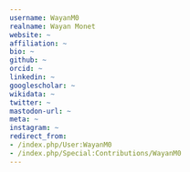 ```yaml
---
username: WayanM0
realname: Wayan Monet
website: ~
affiliation: ~
bio: ~
github: ~
orcid: ~
linkedin: ~
googlescholar: ~
wikidata: ~
twitter: ~
mastodon-url: ~
meta: ~
instagram: ~
redirect_from:
- /index.php/User:WayanM0
- /index.php/Special:Contributions/WayanM0
---
```

